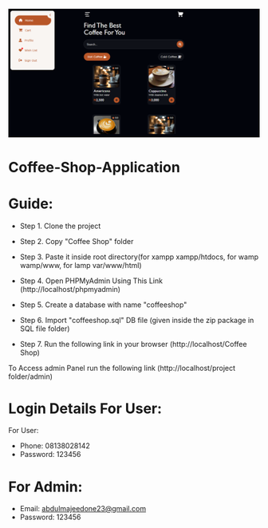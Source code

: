 ![Project Screenshot](coffeeshop.png)

# Coffee-Shop-Application

# Guide:

* Step 1. Clone the project

* Step 2. Copy "Coffee Shop" folder

* Step 3. Paste it inside root directory(for xampp xampp/htdocs, for wamp wamp/www, for lamp var/www/html)

* Step 4. Open PHPMyAdmin Using This Link (http://localhost/phpmyadmin)

* Step 5. Create a database with name "coffeeshop"

* Step 6. Import "coffeeshop.sql" DB file (given inside the zip package in SQL file folder)

* Step 7. Run the following link in your browser (http://localhost/Coffee Shop)

To Access admin Panel run the following link (http://localhost/project folder/admin)

# Login Details For User:

For User:
* Phone: 08138028142
* Password: 123456

# For Admin:
* Email: abdulmajeedone23@gmail.com
* Password: 123456
